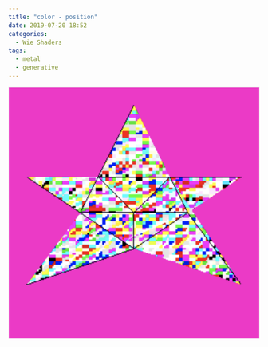 ```yaml
---
title: "color - position"
date: 2019-07-20 18:52
categories:
  - Wie Shaders
tags:
  - metal
  - generative
---
```


![Metal: color - position](/assets/83335e74bc.jpg)